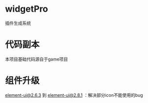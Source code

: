 # widgetPro
插件生成系统

# 代码副本
本项目基础代码源自于game项目

# 组件升级
element-ui@2.6.3 到 element-ui@2.8.1 ：解决部分icon不能使用的bug